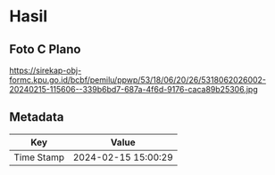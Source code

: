 # Hasil

## Foto C Plano

https://sirekap-obj-formc.kpu.go.id/bcbf/pemilu/ppwp/53/18/06/20/26/5318062026002-20240215-115606--339b6bd7-687a-4f6d-9176-caca89b25306.jpg


## Metadata

| Key        | Value               |
| ---------- | ------------------- |
| Time Stamp | 2024-02-15 15:00:29 |



